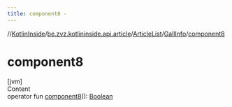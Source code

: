 ```yaml
---
title: component8 -
---
```

//[KotlinInside](../../../index.md)/[be.zvz.kotlininside.api.article](../../index.md)/[ArticleList](../index.md)/[GallInfo](index.md)/[component8](component8.md)



# component8  
[jvm]  
Content  
operator fun [component8](component8.md)(): [Boolean](https://kotlinlang.org/api/latest/jvm/stdlib/kotlin/-boolean/index.html)  



